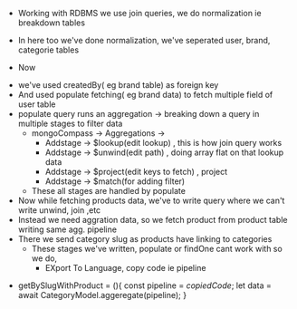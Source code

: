 * Working with RDBMS we use join queries, we do normalization ie breakdown tables

* In here too we've done normalization, we've seperated user, brand, categorie tables

* Now 
- we've used createdBy( eg brand table) as foreign key
- And used populate fetching( eg brand data) to fetch multiple field of user table
- populate query runs an aggregation -> breaking down a query in multiple stages to filter data
    - mongoCompass -> Aggregations ->
        - Addstage -> $lookup(edit lookup) , this is how join query works
        - Addstage -> $unwind(edit path) , doing array flat on that lookup data
        - Addstage -> $project(edit keys to fetch) , project 
        - Addstage -> $match(for adding filter)
    - These all stages are handled by populate
- Now while fetching products data, we've to write query where we can't write unwind, join ,etc
- Instead we need aggration data, so we fetch product from product table writing same agg. pipeline
- There we send category slug as products have linking to categories
     - These stages we've written, populate or findOne cant work with so we do,
        - EXport To Language, copy code ie pipeline
       

* getBySlugWithProduct = (){
     const pipeline = _copiedCode_;
     let data = await CategoryModel.aggeregate(pipeline);
}